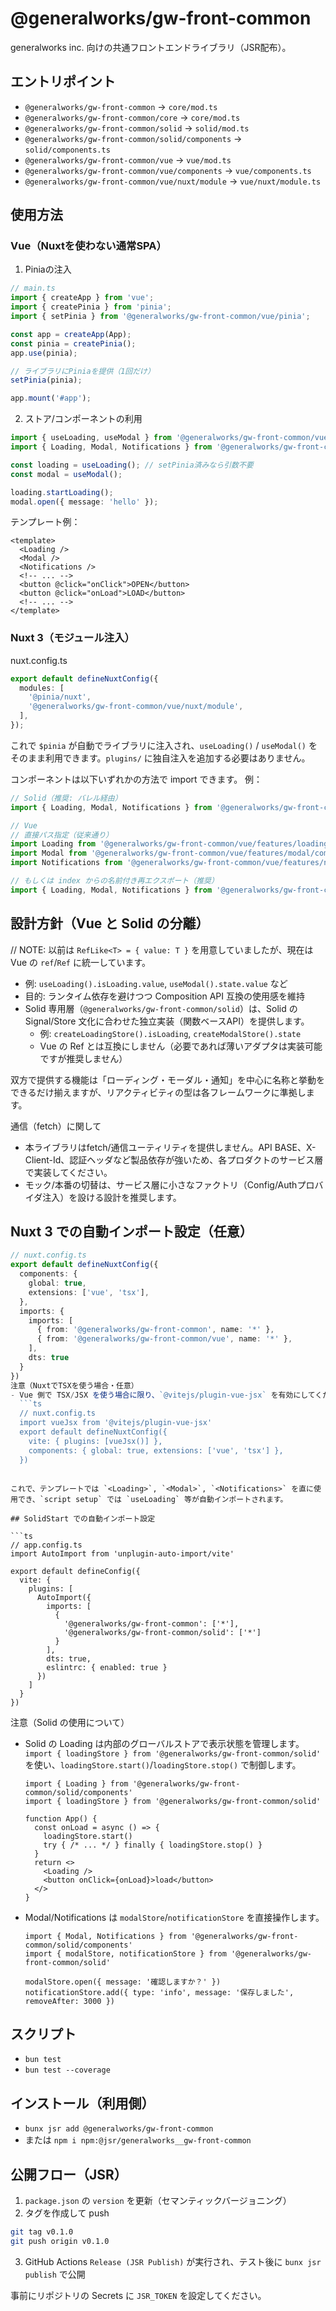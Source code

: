 # @generalworks/gw-front-common

generalworks inc. 向けの共通フロントエンドライブラリ（JSR配布）。

## エントリポイント
- `@generalworks/gw-front-common` → `core/mod.ts`
- `@generalworks/gw-front-common/core` → `core/mod.ts`
- `@generalworks/gw-front-common/solid` → `solid/mod.ts`
- `@generalworks/gw-front-common/solid/components` → `solid/components.ts`
- `@generalworks/gw-front-common/vue` → `vue/mod.ts`
- `@generalworks/gw-front-common/vue/components` → `vue/components.ts`
- `@generalworks/gw-front-common/vue/nuxt/module` → `vue/nuxt/module.ts`

## 使用方法

### Vue（Nuxtを使わない通常SPA）

1) Piniaの注入
```ts
// main.ts
import { createApp } from 'vue';
import { createPinia } from 'pinia';
import { setPinia } from '@generalworks/gw-front-common/vue/pinia';

const app = createApp(App);
const pinia = createPinia();
app.use(pinia);

// ライブラリにPiniaを提供（1回だけ）
setPinia(pinia);

app.mount('#app');
```

2) ストア/コンポーネントの利用
```ts
import { useLoading, useModal } from '@generalworks/gw-front-common/vue';
import { Loading, Modal, Notifications } from '@generalworks/gw-front-common/vue/components';

const loading = useLoading(); // setPinia済みなら引数不要
const modal = useModal();

loading.startLoading();
modal.open({ message: 'hello' });
```

テンプレート例：
```vue
<template>
  <Loading />
  <Modal />
  <Notifications />
  <!-- ... -->
  <button @click="onClick">OPEN</button>
  <button @click="onLoad">LOAD</button>
  <!-- ... -->
</template>
```

### Nuxt 3（モジュール注入）

nuxt.config.ts
```ts
export default defineNuxtConfig({
  modules: [
    '@pinia/nuxt',
    '@generalworks/gw-front-common/vue/nuxt/module',
  ],
});
```

これで `$pinia` が自動でライブラリに注入され、`useLoading()` / `useModal()` をそのまま利用できます。`plugins/` に独自注入を追加する必要はありません。

コンポーネントは以下いずれかの方法で import できます。
例：
```ts
// Solid（推奨: バレル経由）
import { Loading, Modal, Notifications } from '@generalworks/gw-front-common/solid/components';

// Vue
// 直接パス指定（従来通り）
import Loading from '@generalworks/gw-front-common/vue/features/loading/components/Loading';
import Modal from '@generalworks/gw-front-common/vue/features/modal/components/Modal';
import Notifications from '@generalworks/gw-front-common/vue/features/notification/components/Notifications';

// もしくは index からの名前付き再エクスポート（推奨）
import { Loading, Modal, Notifications } from '@generalworks/gw-front-common/vue';
```

## 設計方針（Vue と Solid の分離）
// NOTE: 以前は `RefLike<T> = { value: T }` を用意していましたが、現在は Vue の `ref`/`Ref` に統一しています。
  - 例: `useLoading().isLoading.value`, `useModal().state.value` など
  - 目的: ランタイム依存を避けつつ Composition API 互換の使用感を維持
- Solid 専用層（`@generalworks/gw-front-common/solid`）は、Solid の Signal/Store 文化に合わせた独立実装（関数ベースAPI）を提供します。
  - 例: `createLoadingStore().isLoading`, `createModalStore().state`
  - Vue の Ref とは互換にしません（必要であれば薄いアダプタは実装可能ですが推奨しません）

双方で提供する機能は「ローディング・モーダル・通知」を中心に名称と挙動をできるだけ揃えますが、リアクティビティの型は各フレームワークに準拠します。

通信（fetch）に関して
- 本ライブラリはfetch/通信ユーティリティを提供しません。API BASE、X-Client-Id、認証ヘッダなど製品依存が強いため、各プロダクトのサービス層で実装してください。
- モック/本番の切替は、サービス層に小さなファクトリ（Config/Authプロバイダ注入）を設ける設計を推奨します。

## Nuxt 3 での自動インポート設定（任意）

```ts
// nuxt.config.ts
export default defineNuxtConfig({
  components: {
    global: true,
    extensions: ['vue', 'tsx'],
  },
  imports: {
    imports: [
      { from: '@generalworks/gw-front-common', name: '*' },
      { from: '@generalworks/gw-front-common/vue', name: '*' },
    ],
    dts: true
  }
})
注意（NuxtでTSXを使う場合・任意）
- Vue 側で TSX/JSX を使う場合に限り、`@vitejs/plugin-vue-jsx` を有効にしてください（Nuxt は内部で Vite を利用）。SFC（`.vue`）のみなら不要です。
  ```ts
  // nuxt.config.ts
  import vueJsx from '@vitejs/plugin-vue-jsx'
  export default defineNuxtConfig({
    vite: { plugins: [vueJsx()] },
    components: { global: true, extensions: ['vue', 'tsx'] },
  })
  ```
```

これで、テンプレートでは `<Loading>`, `<Modal>`, `<Notifications>` を直に使用でき、`script setup` では `useLoading` 等が自動インポートされます。

## SolidStart での自動インポート設定

```ts
// app.config.ts
import AutoImport from 'unplugin-auto-import/vite'

export default defineConfig({
  vite: {
    plugins: [
      AutoImport({
        imports: [
          {
            '@generalworks/gw-front-common': ['*'],
            '@generalworks/gw-front-common/solid': ['*']
          }
        ],
        dts: true,
        eslintrc: { enabled: true }
      })
    ]
  }
})
```

注意（Solid の使用について）
- Solid の Loading は内部のグローバルストアで表示状態を管理します。`import { loadingStore } from '@generalworks/gw-front-common/solid'` を使い、`loadingStore.start()`/`loadingStore.stop()` で制御します。
  ```tsx
  import { Loading } from '@generalworks/gw-front-common/solid/components'
  import { loadingStore } from '@generalworks/gw-front-common/solid'

  function App() {
    const onLoad = async () => {
      loadingStore.start()
      try { /* ... */ } finally { loadingStore.stop() }
    }
    return <>
      <Loading />
      <button onClick={onLoad}>load</button>
    </>
  }
  ```
- Modal/Notifications は `modalStore`/`notificationStore` を直接操作します。
  ```tsx
  import { Modal, Notifications } from '@generalworks/gw-front-common/solid/components'
  import { modalStore, notificationStore } from '@generalworks/gw-front-common/solid'

  modalStore.open({ message: '確認しますか？' })
  notificationStore.add({ type: 'info', message: '保存しました', removeAfter: 3000 })
  ```

## スクリプト
- `bun test`
- `bun test --coverage`

## インストール（利用側）
- `bunx jsr add @generalworks/gw-front-common`
- または `npm i npm:@jsr/generalworks__gw-front-common`

## 公開フロー（JSR）
1. `package.json` の `version` を更新（セマンティックバージョニング）
2. タグを作成して push
```bash
git tag v0.1.0
git push origin v0.1.0
```
3. GitHub Actions `Release (JSR Publish)` が実行され、テスト後に `bunx jsr publish` で公開

事前にリポジトリの Secrets に `JSR_TOKEN` を設定してください。
